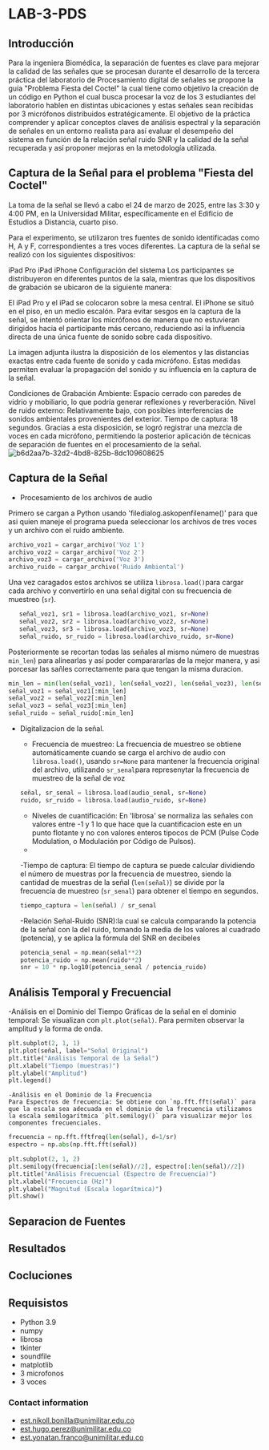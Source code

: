 # LAB-3-PDS
## Introducción  
Para la ingeniera Biomédica, la separación de fuentes es clave para mejorar la calidad de las señales que se procesan durante el desarrollo  de la tercera práctica del laboratorio de Procesamiento digital de señales se propone la guía "Problema Fiesta del Coctel" la cual tiene como objetivo la creación de un código en Python el cual busca procesar la voz de los 3 estudiantes del laboratorio hablen en distintas ubicaciones y estas señales sean recibidas por 3 micrófonos distribuidos estratégicamente. El objetivo de la práctica comprender y aplicar conceptos claves de análisis espectral y la separación de señales en un entorno realista para así evaluar el desempeño del sistema en función  de la relación señal ruido SNR y la calidad de la señal recuperada y así proponer mejoras en la metodología utilizada.

## Captura de la Señal para el problema  "Fiesta del Coctel"
La toma de la señal se llevó a cabo el 24 de marzo de 2025, entre las 3:30 y 4:00 PM, en la Universidad Militar, específicamente en el Edificio de Estudios a Distancia, cuarto piso.

Para el experimento, se utilizaron tres fuentes de sonido identificadas como H, A y F, correspondientes a tres voces diferentes. La captura de la señal se realizó con los siguientes dispositivos:

iPad Pro
iPad
iPhone
Configuración del sistema
Los participantes se distribuyeron en diferentes puntos de la sala, mientras que los dispositivos de grabación se ubicaron de la siguiente manera:

El iPad Pro y el iPad se colocaron sobre la mesa central.
El iPhone se situó en el piso, en un medio escalón.
Para evitar sesgos en la captura de la señal, se intentó orientar los micrófonos de manera que no estuvieran dirigidos hacia el participante más cercano, reduciendo así la influencia directa de una única fuente de sonido sobre cada dispositivo.

La imagen adjunta ilustra la disposición de los elementos y las distancias exactas entre cada fuente de sonido y cada micrófono. Estas medidas permiten evaluar la propagación del sonido y su influencia en la captura de la señal.

Condiciones de Grabación
Ambiente: Espacio cerrado con paredes de vidrio y mobiliario, lo que podría generar reflexiones y reverberación.
Nivel de ruido externo: Relativamente bajo, con posibles interferencias de sonidos ambientales provenientes del exterior.
Tiempo de captura: 18 segundos.
Gracias a esta disposición, se logró registrar una mezcla de voces en cada micrófono, permitiendo la posterior aplicación de técnicas de separación de fuentes en el procesamiento de la señal.
![b6d2aa7b-32d2-4bd8-825b-8dc109608625](https://github.com/user-attachments/assets/204a6149-b674-4dd8-8193-29ccc6ef0ea6)

## Captura de la Señal 
- Procesamiento de los archivos de audio

Primero se cargan a Python usando 'filedialog.askopenfilename()' para que asi quien maneje el programa pueda seleccionar los archivos de tres voces y un archivo con el ruido ambiente.
   ```python
   archivo_voz1 = cargar_archivo('Voz 1')
   archivo_voz2 = cargar_archivo('Voz 2')
   archivo_voz3 = cargar_archivo('Voz 3')
   archivo_ruido = cargar_archivo('Ruido Ambiental')
   ```
Una vez caragados estos archivos se utiliza `librosa.load()`para cargar cada archivo y convertirlo en una señal digital con su frecuencia de muestreo (`sr`).  
```python
   señal_voz1, sr1 = librosa.load(archivo_voz1, sr=None)
   señal_voz2, sr2 = librosa.load(archivo_voz2, sr=None)
   señal_voz3, sr3 = librosa.load(archivo_voz3, sr=None)
   señal_ruido, sr_ruido = librosa.load(archivo_ruido, sr=None)
   ```
Posteriormente se recortan todas las señales al mismo número de muestras `min_len`) para alinearlas y así poder comparararlas de la mejor manera, y asi porcesar las sañles correctamente para que tengan la misma duracion. 
   ```python
 min_len = min(len(señal_voz1), len(señal_voz2), len(señal_voz3), len(señal_ruido))
   señal_voz1 = señal_voz1[:min_len]
   señal_voz2 = señal_voz2[:min_len]
   señal_voz3 = señal_voz3[:min_len]
   señal_ruido = señal_ruido[:min_len]
   ```
- Digitalizacion de la señal.
   - Frecuencia de muestreo: La frecuencia de muestreo se obtiene automáticamente cuando se carga el archivo de audio con `librosa.load()`, usando `sr=None` para mantener la frecuencia original del archivo, utilizando `sr_senal`para represenytar la frecuencia de muestreo de la señal de voz
     
   ```python
   señal, sr_senal = librosa.load(audio_senal, sr=None)
   ruido, sr_ruido = librosa.load(audio_ruido, sr=None)
   ```  

   - Niveles de cuantificación:  En 'librosa' se normaliza las señales con valores entre -1 y 1 lo que hace que la cuantificacion este en un punto flotante y no con valores enteros tipocos de PCM  (Pulse Code Modulation, o Modulación por Código de Pulsos).
   - 
   -Tiempo de captura: El tiempo de captura se puede calcular dividiendo el número de muestras por la frecuencia de muestreo, siendo la cantidad de muestras de la señal (`len(señal)`) se divide por la frecuencia de muestreo (`sr_senal`) para obtener el tiempo en segundos.  


   ```python
   tiempo_captura = len(señal) / sr_senal
   ```
     -Relación Señal-Ruido (SNR):la cual se calcula comparando la potencia de la señal con la del ruido, tomando  la media de los valores al cuadrado (potencia), y se aplica la fórmula del SNR en decibeles
   ```python
   potencia_senal = np.mean(señal**2)
   potencia_ruido = np.mean(ruido**2)
   snr = 10 * np.log10(potencia_senal / potencia_ruido)
   ```

## Análisis Temporal y Frecuencial 
-Análisis en el Dominio del Tiempo 
Gráficas de la señal en el dominio temporal: Se visualizan con `plt.plot(señal)`. Para permiten observar la amplitud y la forma de onda.


```python
plt.subplot(2, 1, 1)
plt.plot(señal, label="Señal Original")
plt.title("Análisis Temporal de la Señal")
plt.xlabel("Tiempo (muestras)")
plt.ylabel("Amplitud")
plt.legend()
```

	-Análisis en el Dominio de la Frecuencia
	Para Espectros de frecuencia: Se obtiene con `np.fft.fft(señal)` para que la escala sea adecuada en el dominio de la frecuencia utilizamos la escala semilogarítmica `plt.semilogy()` para visualizar mejor los componentes frecuenciales.

```python
frecuencia = np.fft.fftfreq(len(señal), d=1/sr)
espectro = np.abs(np.fft.fft(señal))

plt.subplot(2, 1, 2)
plt.semilogy(frecuencia[:len(señal)//2], espectro[:len(señal)//2])
plt.title("Análisis Frecuencial (Espectro de Frecuencia)")
plt.xlabel("Frecuencia (Hz)")
plt.ylabel("Magnitud (Escala logarítmica)")
plt.show()
```

## Separacion de Fuentes 
## Resultados 
## Cocluciones 


## Requisistos 
- Python 3.9
- numpy 
- librosa 
- tkinter 
- soundfile 
- matplotlib
-  3 microfonos
-  3 voces

### Contact information
-  est.nikoll.bonilla@unimilitar.edu.co
-  est.hugo.perez@unimilitar.edu.co
-  est.yonatan.franco@unimilitar.edu.co

